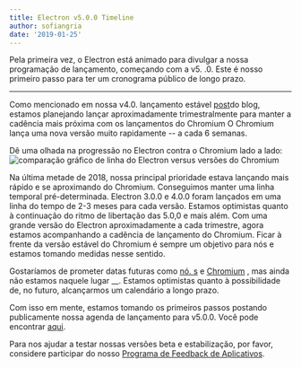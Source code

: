 ```yaml
---
title: Electron v5.0.0 Timeline
author: sofiangria
date: '2019-01-25'
---
```


Pela primeira vez, o Electron está animado para divulgar a nossa programação de lançamento, começando com a v5. .0. Este é nosso primeiro passo para ter um cronograma público de longo prazo.

---

Como mencionado em nossa v4.0. lançamento estável [post](https://electronjs.org/blog/electron-4-0#whats-next)do blog, estamos planejando lançar aproximadamente trimestralmente para manter a cadência mais próxima com os lançamentos do Chromium O Chromium lança uma nova versão muito rapidamente -- a cada 6 semanas.

Dê uma olhada na progressão no Electron contra o Chromium lado a lado:
<img src="https://user-images.githubusercontent.com/2138661/51714676-db167080-1fea-11e9-8f10-fab1aa51993e.png" alt="comparação gráfico de linha do Electron versus versões do Chromium" />

Na última metade de 2018, nossa principal prioridade estava lançando mais rápido e se aproximando do Chromium. Conseguimos manter uma linha temporal pré-determinada. Electron 3.0.0 e 4.0.0 foram lançados em uma linha do tempo de 2-3 meses para cada versão. Estamos optimistas quanto à continuação do ritmo de libertação das 5.0,0 e mais além. Com uma grande versão do Electron aproximadamente a cada trimestre, agora estamos acompanhando a cadência de lançamento do Chromium. Ficar à frente da versão estável do Chromium é sempre um objetivo para nós e estamos tomando medidas nesse sentido.

Gostaríamos de prometer datas futuras como [nó. s](https://github.com/nodejs/Release) e [Chromium](https://chromiumdash.appspot.com/schedule) , mas ainda não estamos naquele lugar __. Estamos optimistas quanto à possibilidade de, no futuro, alcançarmos um calendário a longo prazo.

Com isso em mente, estamos tomando os primeiros passos postando publicamente nossa agenda de lançamento para v5.0.0. Você pode encontrar [aqui](https://electronjs.org/docs/tutorial/electron-timelines).

Para nos ajudar a testar nossas versões beta e estabilização, por favor, considere participar do nosso [Programa de Feedback de Aplicativos](https://electronjs.org/blog/app-feedback-program).
